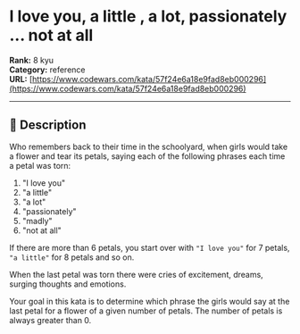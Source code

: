# I love you,  a little ,  a lot,  passionately ... not at all

**Rank:** 8 kyu  
**Category:** reference  
**URL:** [https://www.codewars.com/kata/57f24e6a18e9fad8eb000296](https://www.codewars.com/kata/57f24e6a18e9fad8eb000296)

---

## 📝 Description

Who remembers back to their time in the schoolyard, when girls would take a flower and tear its petals, saying each of the following phrases each time a petal was torn:

1. "I love you"
2. "a little"
3. "a lot"
4. "passionately"
5. "madly"
6. "not at all"

If there are more than 6 petals, you start over with `"I love you"` for 7 petals, `"a little"` for 8 petals and so on.

When the last petal was torn there were cries of excitement, dreams, surging thoughts and emotions.

Your goal in this kata is to determine which phrase the girls would say at the last petal for a flower of a given number of petals. The number of petals is always greater than 0.
